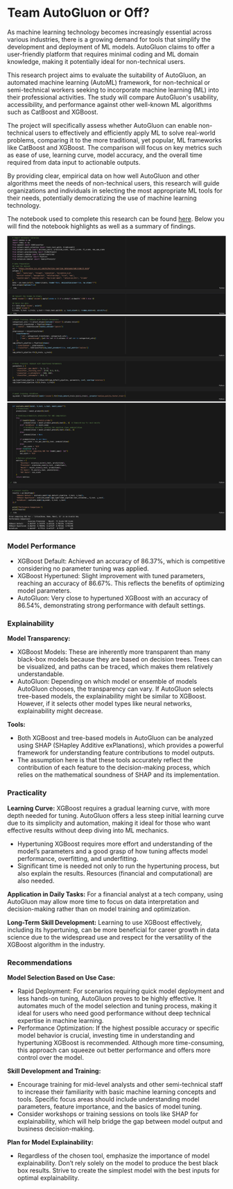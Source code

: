 # Team AutoGluon or Off?
As machine learning technology becomes increasingly essential across various industries, there is a growing demand for tools that simplify the development and deployment of ML models. AutoGluon claims to offer a user-friendly platform that requires minimal coding and ML domain knowledge, making it potentially ideal for non-technical users.

This research project aims to evaluate the suitability of AutoGluon, an automated machine learning (AutoML) framework, for non-technical or semi-technical workers seeking to incorporate machine learning (ML) into their professional activities. The study will compare AutoGluon's usability, accessibility, and performance against other well-known ML algorithms such as CatBoost and XGBoost.

The project will specifically assess whether AutoGluon can enable non-technical users to effectively and efficiently apply ML to solve real-world problems, comparing it to the more traditional, yet popular, ML frameworks like CatBoost and XGBoost. The comparison will focus on key metrics such as ease of use, learning curve, model accuracy, and the overall time required from data input to actionable outputs.

By providing clear, empirical data on how well AutoGluon and other algorithms meet the needs of non-technical users, this research will guide organizations and individuals in selecting the most appropriate ML tools for their needs, potentially democratizing the use of machine learning technology.

The notebook used to complete this research can be found [here](https://github.com/jdonahue94/autogluon_or_off/blob/main/research.ipynb). Below you will find the notebook highlights as well as a summary of findings.

![Notebook Preview](screenshot1.png)
![Notebook Preview](screenshot2.png)
![Notebook Preview](screenshot3.png)

### Model Performance
* XGBoost Default: Achieved an accuracy of 86.37%, which is competitive considering no parameter tuning was applied.
* XGBoost Hypertuned: Slight improvement with tuned parameters, reaching an accuracy of 86.67%. This reflects the benefits of optimizing model parameters.
* AutoGluon: Very close to hypertuned XGBoost with an accuracy of 86.54%, demonstrating strong performance with default settings.

### Explainability
**Model Transparency:**
* XGBoost Models: These are inherently more transparent than many black-box models because they are based on decision trees. Trees can be visualized, and paths can be traced, which makes them relatively understandable.
* AutoGluon: Depending on which model or ensemble of models AutoGluon chooses, the transparency can vary. If AutoGluon selects tree-based models, the explainability might be similar to XGBoost. However, if it selects other model types like neural networks, explainability might decrease.

**Tools:**
* Both XGBoost and tree-based models in AutoGluon can be analyzed using SHAP (SHapley Additive exPlanations), which provides a powerful framework for understanding feature contributions to model outputs.
* The assumption here is that these tools accurately reflect the contribution of each feature to the decision-making process, which relies on the mathematical soundness of SHAP and its implementation.

### Practicality
**Learning Curve:** XGBoost requires a gradual learning curve, with more depth needed for tuning. AutoGluon offers a less steep initial learning curve due to its simplicity and automation, making it ideal for those who want effective results without deep diving into ML mechanics.
* Hypertuning XGBoost requires more effort and understanding of the model’s parameters and a good grasp of how tuning affects model performance, overfitting, and underfitting.
* Significant time is needed not only to run the hypertuning process, but also explain the results. Resources (financial and computational) are also needed.

**Application in Daily Tasks:** For a financial analyst at a tech company, using AutoGluon may allow more time to focus on data interpretation and decision-making rather than on model training and optimization.

**Long-Term Skill Development:** Learning to use XGBoost effectively, including its hypertuning, can be more beneficial for career growth in data science due to the widespread use and respect for the versatility of the XGBoost algorithm in the industry.

### Recommendations
**Model Selection Based on Use Case:**
* Rapid Deployment: For scenarios requiring quick model deployment and less hands-on tuning, AutoGluon proves to be highly effective. It automates much of the model selection and tuning process, making it ideal for users who need good performance without deep technical expertise in machine learning.
* Performance Optimization: If the highest possible accuracy or specific model behavior is crucial, investing time in understanding and hypertuning XGBoost is recommended. Although more time-consuming, this approach can squeeze out better performance and offers more control over the model.

**Skill Development and Training:**
* Encourage training for mid-level analysts and other semi-technical staff to increase their familiarity with basic machine learning concepts and tools. Specific focus areas should include understanding model parameters, feature importance, and the basics of model tuning.
* Consider workshops or training sessions on tools like SHAP for explainability, which will help bridge the gap between model output and business decision-making.

**Plan for Model Explainability:**
* Regardless of the chosen tool, emphasize the importance of model explainability. Don’t rely solely on the model to produce the best black box results. Strive to create the simplest model with the best inputs for optimal explainability.
